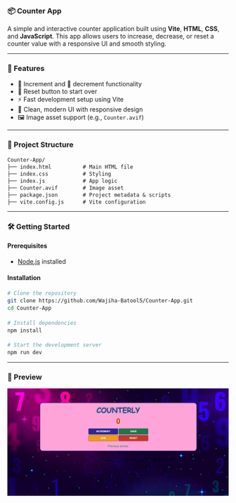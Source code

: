### 📦 Counter App

A simple and interactive counter application built using **Vite**, **HTML**, **CSS**, and **JavaScript**. This app allows users to increase, decrease, or reset a counter value with a responsive UI and smooth styling.

---

### 🚀 Features

* 🔼 Increment and 🔽 decrement functionality
* 🔁 Reset button to start over
* ⚡ Fast development setup using Vite
* 🎨 Clean, modern UI with responsive design
* 🖼️ Image asset support (e.g., `Counter.avif`)

---

### 📂 Project Structure

```
Counter-App/
├── index.html          # Main HTML file
├── index.css           # Styling
├── index.js            # App logic
├── Counter.avif        # Image asset
├── package.json        # Project metadata & scripts
├── vite.config.js      # Vite configuration
```

---

### 🛠️ Getting Started

#### Prerequisites

* [Node.js](https://nodejs.org/) installed

#### Installation

```bash
# Clone the repository
git clone https://github.com/Wajiha-Batool5/Counter-App.git
cd Counter-App

# Install dependencies
npm install

# Start the development server
npm run dev
```

---

### 📸 Preview

![alt text](image.png)

